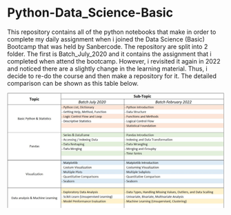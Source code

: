 # Python-Data_Science-Basic

This repository contains all of the python notebooks that make in order to complete my daily assignment when i joined the Data Science (Basic) Bootcamp that was held by Sanbercode.
The repository are split into 2 folder. The first is Batch_July_2020 and it contains the assignment that i completed when attend the bootcamp. However, i revisited it again in 2022 and noticed there are a slightly change in the learning material. Thus, i decide to re-do the course and then make a repository for it. The detailed comparison can be shown as this table below.

![Comparison Table](assets/comparison_table.jpg)

